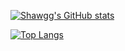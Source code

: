 [![Shawgg's GitHub stats](https://github-readme-stats-git-main-fantasy-shaw.vercel.app/api?username=Fantasy-Shaw&count_private=true&show_icons=true)](https://github.com/anuraghazra/github-readme-stats)

[![Top Langs](https://github-readme-stats-git-main-fantasy-shaw.vercel.app/api/top-langs/?username=Fantasy-Shaw&layout=compact&hide=php,c,gherkin)](https://github.com/anuraghazra/github-readme-stats)

<!--
**Fantasy-Shaw/Fantasy-Shaw** is a ✨ _special_ ✨ repository because its `README.md` (this file) appears on your GitHub profile.

Here are some ideas to get you started:

- 🔭 I’m currently working on ...
- 🌱 I’m currently learning ...
- 👯 I’m looking to collaborate on ...
- 🤔 I’m looking for help with ...
- 💬 Ask me about ...
- 📫 How to reach me: ...
- 😄 Pronouns: ...
- ⚡ Fun fact: ...
-->
